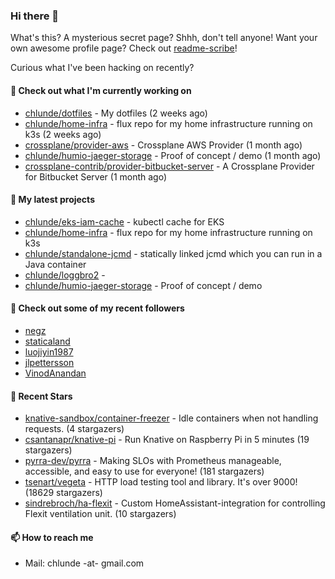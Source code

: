 ### Hi there 👋

What's this? A mysterious secret page? Shhh, don't tell anyone!
Want your own awesome profile page? Check out [readme-scribe](https://github.com/muesli/readme-scribe)!

Curious what I've been hacking on recently?

#### 👷 Check out what I'm currently working on

- [chlunde/dotfiles](https://github.com/chlunde/dotfiles) - My dotfiles (2 weeks ago)
- [chlunde/home-infra](https://github.com/chlunde/home-infra) - flux repo for my home infrastructure running on k3s  (2 weeks ago)
- [crossplane/provider-aws](https://github.com/crossplane/provider-aws) - Crossplane AWS Provider (1 month ago)
- [chlunde/humio-jaeger-storage](https://github.com/chlunde/humio-jaeger-storage) - Proof of concept / demo (1 month ago)
- [crossplane-contrib/provider-bitbucket-server](https://github.com/crossplane-contrib/provider-bitbucket-server) - A Crossplane Provider for Bitbucket Server (1 month ago)

#### 🌱 My latest projects

- [chlunde/eks-iam-cache](https://github.com/chlunde/eks-iam-cache) - kubectl cache for EKS
- [chlunde/home-infra](https://github.com/chlunde/home-infra) - flux repo for my home infrastructure running on k3s 
- [chlunde/standalone-jcmd](https://github.com/chlunde/standalone-jcmd) - statically linked jcmd which you can run in a Java container
- [chlunde/loggbro2](https://github.com/chlunde/loggbro2) - 
- [chlunde/humio-jaeger-storage](https://github.com/chlunde/humio-jaeger-storage) - Proof of concept / demo



#### 👯 Check out some of my recent followers

- [negz](https://github.com/negz)
- [staticaland](https://github.com/staticaland)
- [luojiyin1987](https://github.com/luojiyin1987)
- [jlpettersson](https://github.com/jlpettersson)
- [VinodAnandan](https://github.com/VinodAnandan)

#### 🌟 Recent Stars

- [knative-sandbox/container-freezer](https://github.com/knative-sandbox/container-freezer) - Idle containers when not handling requests. (4 stargazers)
- [csantanapr/knative-pi](https://github.com/csantanapr/knative-pi) - Run Knative on Raspberry Pi in 5 minutes (19 stargazers)
- [pyrra-dev/pyrra](https://github.com/pyrra-dev/pyrra) - Making SLOs with Prometheus manageable, accessible, and easy to use for everyone! (181 stargazers)
- [tsenart/vegeta](https://github.com/tsenart/vegeta) - HTTP load testing tool and library. It&#39;s over 9000! (18629 stargazers)
- [sindrebroch/ha-flexit](https://github.com/sindrebroch/ha-flexit) - Custom HomeAssistant-integration for controlling Flexit ventilation unit. (10 stargazers)

#### 📫 How to reach me

- Mail: chlunde -at- gmail.com
